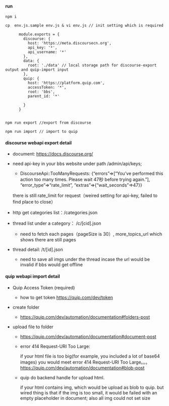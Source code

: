 #### run
  ```
  npm i

  cp  env.js.sample env.js & vi env.js // init setting which is required

        module.exports = {
          discourse: {
            host: 'https://meta.discoursecn.org',
            api_key: '*',
            api_username: '*'
          },
          data: {
            root: './data' // local storage path for discourse-export output and quip-import input
          },
          quip: {
            host: 'https://platform.quip.com',
            accessToken: '*',
            root: 'bbs',
            parent_id: '*'

          }
        }


  npm run export //export from discourse

  npm run import // import to quip

  ```




#### discourse webapi export detail

* document: https://docs.discourse.org/

* need api-key in your bbs website under path /admin/api/keys;

    * DiscourseApi::TooManyRequests: {“errors”=>[“You’ve performed this action too many times. Please wait 47秒 before trying again.”], “error_type”=>“rate_limit”, “extras”=>{“wait_seconds”=>47}}

    there is still rate_limit for request（weired setting for api-key, failed to find place to close）

* http get
categories list：/categories.json

* thread list under a category： /c/[cid].json
  * need to fetch each pages（pageSize is 30）, more_topics_url which shows there are still pages
* thread detail: /t/[id].json

  * need to save all imgs under the thread incase the url would be invalid if bbs would get offline

#### quip  webapi import detail

  * Quip Access Token (required)

    * how to get token https://quip.com/dev/token

  * create folder
    * https://quip.com/dev/automation/documentation#folders-post

  * upload file to folder
    * https://quip.com/dev/automation/documentation#document-post
    * error 414 Request-URI Too Large:

        if your html file is too big(for example, you included a lot of base64 images)  you would meet error 414 Request-URI Too Large。。。
    https://quip.com/dev/automation/documentation#blob-post

    * quip do backend handle for upload html.

        if your html contains img, which would be upload as blob to quip.
  but wired thing is that if the img is too small, it would be failed with an empty placeholder in document; also all img could not set size
